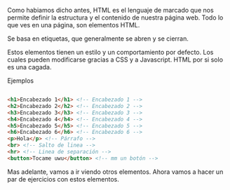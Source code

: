 Como habiamos dicho antes, HTML es el lenguaje de marcado que nos permite definir la estructura y el contenido de nuestra página web. Todo lo que ves en una página, son elementos HTML.

Se basa en etiquetas, que generalmente se abren y se cierran.

Estos elementos tienen un estilo y un comportamiento por defecto. Los cuales pueden modificarse gracias a CSS y a Javascript. HTML por si solo es una cagada.

Ejemplos

```HTML

<h1>Encabezado 1</h1> <!-- Encabezado 1 -->
<h2>Encabezado 2</h2> <!-- Encabezado 2 -->
<h3>Encabezado 3</h3> <!-- Encabezado 3 -->
<h4>Encabezado 4</h4> <!-- Encabezado 4 -->
<h5>Encabezado 5</h5> <!-- Encabezado 5 -->
<h6>Encabezado 6</h6> <!-- Encabezado 6 -->
<p>Hola</p> <!-- Párrafo -->
<br> <!-- Salto de linea -->
<hr> <!-- Linea de separación -->
<button>Tocame uwu</button> <!-- mm un botón -->
```

Mas adelante, vamos a ir viendo otros elementos. Ahora vamos a hacer un par de ejercicios con estos elementos.